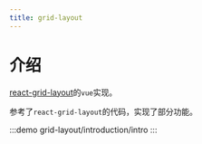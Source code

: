 ```yaml
---
title: grid-layout
---
```


# 介绍

[react-grid-layout](https://github.com/react-grid-layout/react-grid-layout)的`vue`实现。


参考了`react-grid-layout`的代码，实现了部分功能。

:::demo
grid-layout/introduction/intro
:::